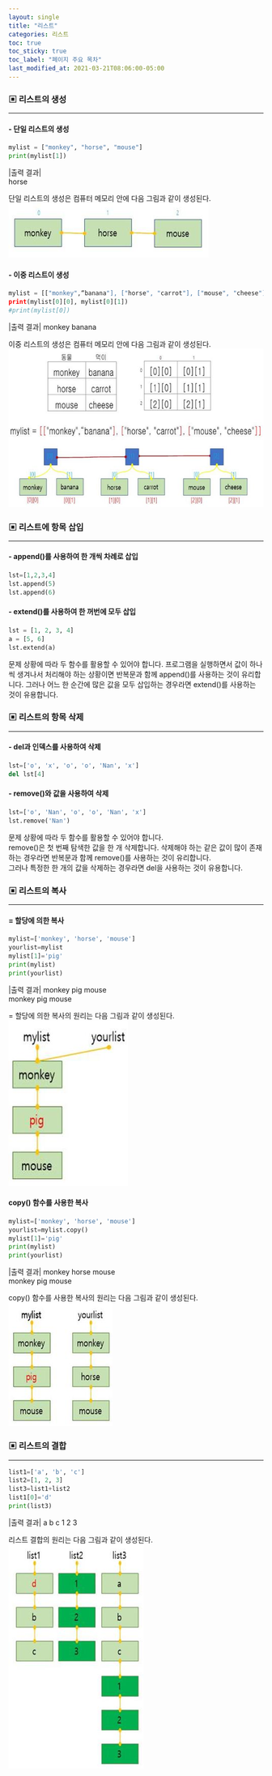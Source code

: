 ```yaml
---
layout: single
title: "리스트"
categories: 리스트
toc: true
toc_sticky: true
toc_label: "페이지 주요 목차"
last_modified_at: 2021-03-21T08:06:00-05:00
---
```

### ▣ 리스트의 생성
---
#### - 단일 리스트의 생성
~~~python
mylist = ["monkey", "horse", "mouse"]
print(mylist[1])
~~~
|출력 결과|  
horse  

단일 리스트의 생성은 컴퓨터 메모리 안에 다음 그림과 같이 생성된다.  
<img src="/assets/images/list-1.jpg">

#### - 이중 리스트이 생성
~~~python
mylist = [["monkey",“banana"], ["horse", "carrot"], ["mouse", "cheese"]]
print(mylist[0][0], mylist[0][1]) 
#print(mylist[0])
~~~
|출력 결과| 
monkey banana

이중 리스트의 생성은 컴퓨터 메모리 안에 다음 그림과 같이 생성된다.  
<img src="/assets/images/list-2.jpg">


### ▣ 리스트에 항목 삽입
---

#### - append()를 사용하여 한 개씩 차례로 삽입
~~~python
lst=[1,2,3,4]
lst.append(5)
lst.append(6)
~~~
#### - extend()를 사용하여 한 꺼번에 모두 삽입
~~~python
lst = [1, 2, 3, 4]
a = [5, 6]
lst.extend(a)
~~~
문제 상황에 따라 두 함수를 활용할 수 있어야 합니다. 프로그램을 실행하면서 값이 하나씩 생겨나서 처리해야 하는 상황이면 반복문과 함께 append()를 사용하는 것이 유리합니다. 그러나 어느 한 순간에 많은 값을 모두 삽입하는 경우라면 extend()를 사용하는 것이 유용합니다.  

### ▣ 리스트의 항목 삭제
---

#### - del과 인덱스를 사용하여 삭제
~~~python
lst=['o', 'x', 'o', 'o', 'Nan', 'x']
del lst[4]
~~~
#### - remove()와 값을 사용하여 삭제
~~~python
lst=['o', 'Nan', 'o', 'o', 'Nan', 'x']
lst.remove('Nan')
~~~
문제 상황에 따라 두 함수를 활용할 수 있어야 합니다.  
remove()은 첫 번째 탐색한 값을 한 개 삭제합니다. 삭제해야 하는 같은 값이 많이 존재하는 경우라면 반복문과 함께 remove()를 사용하는 것이 유리합니다.  
그러나 특정한 한 개의 값을 삭제하는 경우라면 del을 사용하는 것이 유용합니다. 

### ▣ 리스트의 복사
---
#### = 할당에 의한 복사
~~~python
mylist=['monkey', 'horse', 'mouse']
yourlist=mylist
mylist[1]='pig'
print(mylist)
print(yourlist)
~~~
|출력 결과| 
monkey pig mouse  
monkey pig mouse  

= 할당에 의한 복사의 원리는 다음 그림과 같이 생성된다.  
<img src="/assets/images/list-3.jpg">

#### copy() 함수를 사용한 복사
~~~python
mylist=['monkey', 'horse', 'mouse']
yourlist=mylist.copy()
mylist[1]='pig'
print(mylist)
print(yourlist)
~~~
|출력 결과| 
monkey horse mouse  
monkey pig mouse  

copy() 함수를 사용한 복사의 원리는 다음 그림과 같이 생성된다.  
<img src="/assets/images/list-4.jpg">


### ▣ 리스트의 결합
---
~~~python
list1=['a', 'b', 'c']
list2=[1, 2, 3]
list3=list1+list2
list1[0]='d'
print(list3)
~~~
|출력 결과| 
a b c 1 2 3

리스트 결합의 원리는 다음 그림과 같이 생성된다.  
<img src="/assets/images/list-5.jpg">
